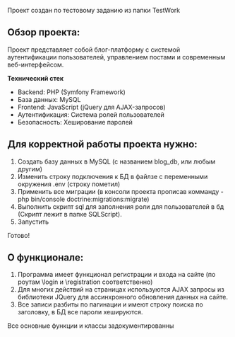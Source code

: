 Проект создан по тестовому заданию из папки TestWork

## Обзор проекта:
Проект представляет собой блог-платформу с системой аутентификации пользователей, управлением постами и современным веб-интерфейсом.

**Технический стек**
- Backend: PHP (Symfony Framework)
- База данных: MySQL
- Frontend: JavaScript (jQuery для AJAX-запросов)
- Аутентификация: Система ролей пользователей
- Безопасность: Хеширование паролей

## Для корректной работы проекта нужно:
1) Создать базу данных в MySQL (с названием blog_db, или любым другим)
2) Изменить строку подключения к БД в файлзе с переменными окружения .env (строку пометил)
3) Применить все миграции (в консоли проекта прописав комманду - php bin/console doctrine:migrations:migrate)
4) Выполнить скрипт sql для заполнения роли для пользователей в бд (Скрипт лежит в папке SQLScript).
5) Запустить

Готово!

## О функционале:
1) Программа имеет функционал регистрации и входа на сайте (по роутам \login и \registration соответственно)
2) Для многих действий на страницах используются AJAX запросы из библиотеки JQuery для ассинхронного обновления данных на сайте.
3) Все записи разбиты по пагинации и имеют строку поиска по заголовку, в БД все пароли хешируются.

Все основные функции и классы задокументированны
